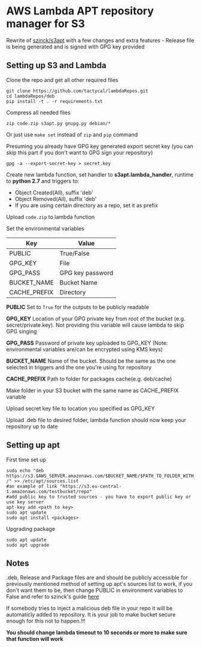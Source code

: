
#  AWS Lambda APT repository manager for S3

Rewrite of [szinck/s3apt](https://github.com/szinck/s3apt) with a few changes and extra features - Release file is being generated and is signed with GPG key provided

## Setting up S3 and Lambda

Clone the repo and get all other required files
```
git clone https://github.com/tactycal/lambdaRepos.git
cd lambdaRepos/deb
pip install -t . -r requirements.txt
```

Compress all needed files
```
zip code.zip s3apt.py gnupg.py debian/*
```
Or just use `make set` instead of `zip` and `pip` command

Presuming you already have GPG key generated export secret key (you can skip this part if you don't want to GPG sign your repository)
```
gpg -a --export-secret-key > secret.key
```

Create new lambda function, set handler to **s3apt.lambda_handler**, runtime to **python 2.7** and triggers to:

 * Object Created(All), suffix 'deb'
 * Object Removed(All), suffix 'deb'
 * If you are using certain directory as a repo, set it as prefix

Upload `code.zip` to lambda function

Set the environmental variables

| Key | Value |
| --- | ---|
| PUBLIC | True/False |
| GPG_KEY | File |
| GPG_PASS | GPG key password |
| BUCKET_NAME | Bucket Name |
| CACHE_PREFIX | Directory |

**PUBLIC** Set to `True` for the outputs to be publicly readable

**GPG_KEY** Location of your GPG private key from root of the bucket (e.g. secret/private.key). Not providing this variable will cause lambda to skip GPG singing

**GPG_PASS** Password of private key uploaded to GPG_KEY (Note: environmental variables are/can be encrypted using KMS keys)

**BUCKET_NAME** Name of the bucket. Should be the same as the one selected in triggers and the one you're using for repository

**CACHE_PREFIX** Path to folder for packages cache(e.g. deb/cache)

Make folder in your S3 bucket with the same name as CACHE_PREFIX variable

Upload secret key file to location you specified as GPG_KEY

Upload .deb file to desired folder, lambda function should now keep your repository up to date

## Setting up apt

First time set up
```
sudo echo "deb https://s3.$AWS_SERVER.amazonaws.com/$BUCKET_NAME/$PATH_TO_FOLDER_WITH_DEBIAN_FILES /" >> /etc/apt/sources.list
#an example of link "https://s3.eu-central-1.amazonaws.com/testbucket/repo"
#add public key to trusted sources - you have to export public key or use key server
apt-key add <path to key>
sudo apt update
sudo apt install <packages>
```

Upgrading package
```
sudo apt update
sudo apt upgrade
```

## Notes

.deb, Release and Package files are and should be publicly accessible for previously mentioned method of setting up apt's sources list to work, if you don't want them to be, then change PUBLIC in environment variables to False and refer to szinck's guide [here](http://webscale.plumbing/managing-apt-repos-in-s3-using-lambda)

If somebody tries to inject a malicious deb file in your repo it will be automaticly added to repository. It is your job to make bucket secure enough for this not to happen.!!!

**You should change lambda timeout to 10 seconds or more to make sure that function will work**
